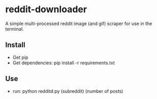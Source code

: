 # reddit-downloader
A simple multi-processed reddit image (and gif) scraper for use in the terminal.

## Install
* Get pip
* Get dependencies: pip install -r requirements.txt

## Use
* run: python redditd.py (subreddit) (number of posts)
